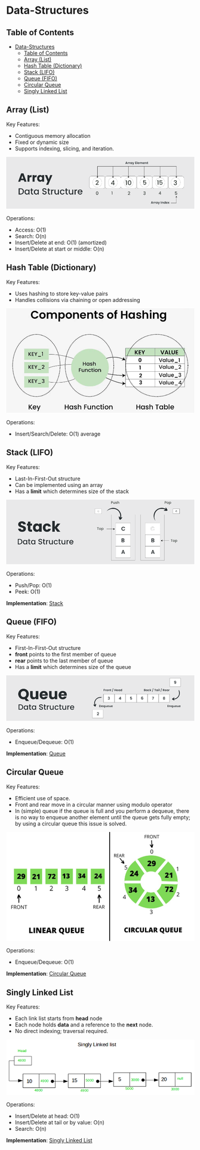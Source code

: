 # Data-Structures

## Table of Contents

- [Data-Structures](#data-structures)
  - [Table of Contents](#table-of-contents)
  - [Array (List)](#array-list)
  - [Hash Table (Dictionary)](#hash-table-dictionary)
  - [Stack (LIFO)](#stack-lifo)
  - [Queue (FIFO)](#queue-fifo)
  - [Circular Queue](#circular-queue)
  - [Singly Linked List](#singly-linked-list)

## Array (List)

Key Features:

- Contiguous memory allocation
- Fixed or dynamic size
- Supports indexing, slicing, and iteration.

![Array](images/array.png)

Operations:

- Access: O(1)
- Search: O(n)
- Insert/Delete at end: O(1) (amortized)
- Insert/Delete at start or middle: O(n)

## Hash Table (Dictionary)

Key Features:

- Uses hashing to store key-value pairs
- Handles collisions via chaining or open addressing

![Hash Table](images/hash-table.webp)

Operations:

- Insert/Search/Delete: O(1) average

## Stack (LIFO)

Key Features:

- Last-In-First-Out structure
- Can be implemented using an array
- Has a **limit** which determines size of the stack

![Stack](images/stack.png)

Operations:

- Push/Pop: O(1)
- Peek: O(1)

**Implementation**: [Stack](Data-Structures/stack.py)

## Queue (FIFO)

Key Features:

- First-In-First-Out structure
- **front** points to the first member of queue
- **rear** points to the last member of queue
- Has a **limit** which determines size of the queue

![Queue](images/queue.png)

Operations:

- Enqueue/Dequeue: O(1)

**Implementation**: [Queue](Data-Structures/queue.py)

## Circular Queue

Key Features:

- Efficient use of space.
- Front and rear move in a circular manner using modulo operator
- In (simple) queue if the queue is full and you perform a dequeue, there is no way to enqueue another element until the queue gets fully empty; by using a circular queue this issue is solved.

![Circular Queue](images/circular-queue.png)

Operations:

- Enqueue/Dequeue: O(1)

**Implementation**: [Circular Queue](Data-Structures/circular_queue.py)

## Singly Linked List

Key Features:

- Each link list starts from **head** node
- Each node holds **data** and a reference to the **next** node.
- No direct indexing; traversal required.

![Singly Linked List](images/singly-linked-list.png)

Operations:

- Insert/Delete at head: O(1)
- Insert/Delete at tail or by value: O(n)
- Search: O(n)

**Implementation**: [Singly Linked List](Data-Structures/singly_linked_list.py)
